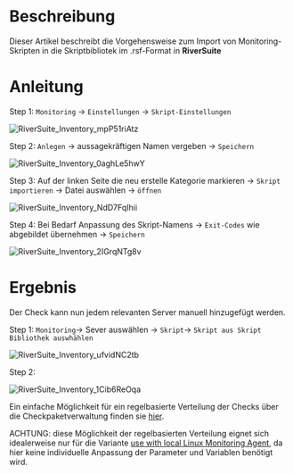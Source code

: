 # Beschreibung

Dieser Artikel beschreibt die Vorgehensweise zum Import von Monitoring-Skripten in die Skriptbibliotek im .rsf-Format in **RiverSuite**

# Anleitung

Step 1: `Monitoring` -> `Einstellungen` -> `Skript-Einstellungen`

![RiverSuite_Inventory_mpP51riAtz](https://user-images.githubusercontent.com/119604651/208198649-8543ac8f-75eb-4507-885b-5273fd50c944.png)

Step 2: `Anlegen` -> aussagekräftigen Namen vergeben -> `Speichern`

![RiverSuite_Inventory_0aghLe5hwY](https://user-images.githubusercontent.com/119604651/208199030-66ab091b-9cd5-4d0d-b9c7-244d6745a5b7.png)

Step 3: Auf der linken Seite die neu erstelle Kategorie markieren -> `Skript importieren` -> Datei auswählen -> `öffnen`

![RiverSuite_Inventory_NdD7FqIhii](https://user-images.githubusercontent.com/119604651/208201957-eecbfae9-8880-445b-a712-2aed136978ea.png)

Step 4: Bei Bedarf Anpassung des Skript-Namens -> `Exit-Codes` wie abgebildet übernehmen -> `Speichern`

![RiverSuite_Inventory_2IGrqNTg8v](https://user-images.githubusercontent.com/119604651/208199828-e5557027-cdc1-45d0-b0ad-a76cc72e1702.png)

# Ergebnis

Der Check kann nun jedem relevanten Server manuell hinzugefügt werden.

Step 1: `Monitoring`-> Sever auswählen -> `Skript`-> `Skript aus Skript Bibliothek auswhählen`

![RiverSuite_Inventory_ufvidNC2tb](https://user-images.githubusercontent.com/119604651/208202792-20a349d8-dc7e-45c4-8ce1-9bbee3332b23.png)

Step 2:

![RiverSuite_Inventory_1Cib6ReOqa](https://user-images.githubusercontent.com/119604651/208203242-577e8812-0c5a-4af5-84a8-0322a280ee10.png)


Ein einfache Möglichkeit für ein regelbasierte Verteilung der Checks über die Checkpaketverwaltung finden sie <a href="https://github.com/aconitas/3CX-Monitoring/blob/main/Scripts%20(use%20with%20local%20Linux%20Monitoring%20Agent)/Checkpaketverwaltung.md">hier</a>.

ACHTUNG: diese Möglichkeit der regelbasierten Verteilung eignet sich idealerweise nur für die Variante <a href="https://github.com/aconitas/3CX-Monitoring/tree/main/Scripts%20(use%20with%20local%20Linux%20Monitoring%20Agent)">use with local Linux Monitoring Agent</a>, da hier keine individuelle Anpassung der Parameter und Variablen benötigt wird.
